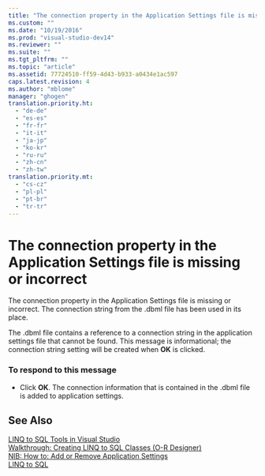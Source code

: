 ```yaml
---
title: "The connection property in the Application Settings file is missing or incorrect"
ms.custom: ""
ms.date: "10/19/2016"
ms.prod: "visual-studio-dev14"
ms.reviewer: ""
ms.suite: ""
ms.tgt_pltfrm: ""
ms.topic: "article"
ms.assetid: 77724510-ff59-4d43-b933-a0434e1ac597
caps.latest.revision: 4
ms.author: "mblome"
manager: "ghogen"
translation.priority.ht: 
  - "de-de"
  - "es-es"
  - "fr-fr"
  - "it-it"
  - "ja-jp"
  - "ko-kr"
  - "ru-ru"
  - "zh-cn"
  - "zh-tw"
translation.priority.mt: 
  - "cs-cz"
  - "pl-pl"
  - "pt-br"
  - "tr-tr"
---
```

# The connection property in the Application Settings file is missing or incorrect
The connection property in the Application Settings file is missing or incorrect. The connection string from the .dbml file has been used in its place.  
  
 The .dbml file contains a reference to a connection string in the application settings file that cannot be found. This message is informational; the connection string setting will be created when **OK** is clicked.  
  
### To respond to this message  
  
-   Click **OK**. The connection information that is contained in the .dbml file is added to application settings.  
  
## See Also  
 [LINQ to SQL Tools in Visual Studio](../data-tools/linq-to-sql-tools-in-visual-studio2.md)   
 [Walkthrough: Creating LINQ to SQL Classes (O-R Designer)](../Topic/Walkthrough:%20Creating%20LINQ%20to%20SQL%20Classes%20\(O-R%20Designer\).md)   
 [NIB: How to: Add or Remove Application Settings](http://msdn.microsoft.com/en-us/a233965c-126d-46ab-add4-efb758f576f4)   
 [LINQ to SQL](../Topic/LINQ%20to%20SQL.md)